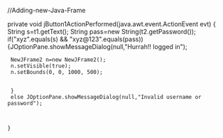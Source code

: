 //Adding-new-Java-Frame

 private void jButton1ActionPerformed(java.awt.event.ActionEvent evt) {                                         
     String s=t1.getText();
     String pass=new String(t2.getPassword());
     if("xyz".equals(s) && "xyz@123".equals(pass))
     {JOptionPane.showMessageDialog(null,"Hurrah!! logged in");
     
     NewJFrame2 n=new NewJFrame2();
     n.setVisible(true);
     n.setBounds(0, 0, 1000, 500);
     
     
     }
     else JOptionPane.showMessageDialog(null,"Invalid username or password");
     
     
     
    }       
